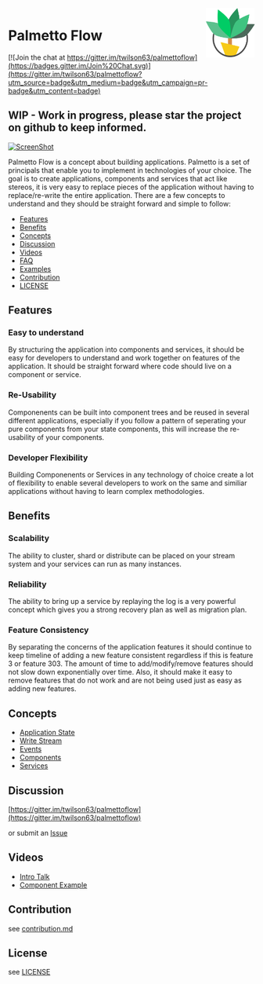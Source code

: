 
<div style="float: right;">
  <img src="palmetto.png" alt="palmetto" height="100px" width="100px" />
</div>

# Palmetto Flow

[![Join the chat at https://gitter.im/twilson63/palmettoflow](https://badges.gitter.im/Join%20Chat.svg)](https://gitter.im/twilson63/palmettoflow?utm_source=badge&utm_medium=badge&utm_campaign=pr-badge&utm_content=badge)

## WIP - Work in progress, please star the project on github to keep informed.

[![ScreenShot](http://img.youtube.com/vi/INP1uuOYU3E/0.jpg)](http://youtu.be/INP1uuOYU3E)

Palmetto Flow is a concept about building applications.  Palmetto is a set of principals that enable you to implement in technologies of your choice.  The goal is to create applications, components and services that act like stereos, it is very easy to replace pieces of the application without having to replace/re-write the entire application.  There are a few concepts to understand and they should be straight forward and simple to follow:

* [Features](#features)
* [Benefits](#benefits)
* [Concepts](#concepts)
* [Discussion](#discussion)
* [Videos](#videos)
* [FAQ](faq.md)
* [Examples](examples.md)
* [Contribution](#contribution)
* [LICENSE](#license)

## Features

### Easy to understand

By structuring the application into components and services, it should be easy for developers to understand and work together on features of the application.  It should be straight forward where code should live on a component or service.

### Re-Usability

Componenents can be built into component trees and be reused in several different applications, especially if you follow a pattern of seperating your pure components from your state components, this will increase the re-usability of your components.

### Developer Flexibility

Building Componenents or Services in any technology of choice create a lot of flexibility to enable several developers to work on the same and similiar applications without having to learn complex methodologies.

## Benefits

### Scalability

The ability to cluster, shard or distribute can be placed on your stream system and your services can run as many instances.

### Reliability

The ability to bring up a service by replaying the log is a very powerful concept which gives you a strong recovery plan as well as migration plan.

### Feature Consistency

By separating the concerns of the application features it should continue to keep timeline of adding a new feature consistent regardless if this is feature 3 or feature 303.  The amount of time to add/modify/remove features should not slow down exponentially over time.  Also, it should make it easy to remove features that do not work and are not being used just as easy as adding new features.

## Concepts

* [Application State](state.md)
* [Write Stream](stream.md)
* [Events](events.md)
* [Components](components.md)
* [Services](services.md)

## Discussion

[https://gitter.im/twilson63/palmettoflow](https://gitter.im/twilson63/palmettoflow)

or submit an [Issue](https://github.com/twilson63/palmettoflow/issues)

## Videos

* [Intro Talk](http://youtu.be/INP1uuOYU3E)
* [Component Example](http://youtu.be/7TPC-tcIO4g)


## Contribution

see [contribution.md](contribution.md)

## License

see [LICENSE](LICENSE)
